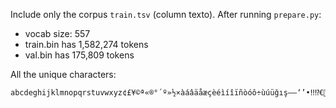 

Include only the corpus `train.tsv` (column texto).
After running `prepare.py`:


* vocab size: 557
* train.bin has 1,582,274 tokens
* val.bin has 175,809 tokens

All the unique characters: 

```bash
abcdeghijklmnopqrstuvwxyz¢£¥©ª«­®°´º»½×àáâäåæçèéìíîïñòóô÷ùúüğış–—‘’•‼⁉⁦⁩€⃣⇖⏬⏱▶☄☆☕☝☠☹☺☻♀♂♥⚠⚡⚧⚫⚰⚽⚾⛔✅✈✊✋✌✍✔✨❌❎❓❗❛❜❣❤➕➡⠀⤵⬇⭐⭕《》「」ー개곡공년단방븐세소스시오와이전탄트틴후️�𝐁𝐃𝐌𝐏𝐚𝐛𝐜𝐝𝐞𝐠𝐢𝐥𝐧𝐨𝐭𝑹𝒕𝗔𝗖𝗗𝗘𝗙𝗜𝗟𝗡𝗢𝗥𝗦𝗨𝗭𝗮𝗰𝗲𝗵𝗹𝘂🆘🇦🇧🇨🇩🇪🇫🇮🇰🇱🇲🇳🇴🇵🇷🇸🇹🇺🇻🇽🇾🌀🌃🌈🌊🌎🌏🌐🌑🌕🌖🌗🌘🌙🌚🌞🌟🌳🌶🌷🌹🌺🌻🌾🌿🍃🍄🍆🍋🍑🍬🍳🍷🍺🍻🍼🍾🎁🎂🎆🎈🎉🎊🎓🎙🎤🎥🎧🎨🎪🎬🎭🎱🎵🎶🎼🎾🏀🏆🏛🏞🏫🏳🏴🏻🏼🏽🏾🏿🐀🐄🐍🐐🐒🐕🐖🐫🐯🐶🐷🐸🐺🐾👀👁👄👆👇👈👉👊👋👌👍👎👏👑👔👗👠👣👦👧👨👩👮👷👹👺👽👿💀💁💅💆💉💐💓💔💕💖💗💘💙💚💛💜💞💠💡💥💦💨💩💪💫💬💯💰💲💸💻📅📆📊📋📌📍📙📚📝📡📢📣📩📬📰📱📲📷📸📹📺📻📽🔊🔋🔎🔔🔖🔗🔞🔥🔪🔫🔬🔭🔴🔵🔶🔸🔹🕳🕷🖐🖕🖤🗓🗞🗡🗣🗨🗳🗽😀😁😂😃😄😅😆😇😈😉😊😋😌😍😎😏😐😑😒😓😔😕😖😗😘😛😜😝😞😟😠😡😢😣😤😥😦😨😩😪😫😬😭😮😰😱😲😳😴😵😶😷😸😹😻😾😿🙁🙂🙃🙄🙅🙈🙊🙋🙌🙏🚀🚇🚔🚨🚩🚫🚬🚺🛋🛌🛍🛏🛐🛑🟠🟡🟢🟣🟥🟨🤍🤐🤑🤔🤕🤗🤘🤛🤝🤞🤠🤡🤢🤣🤤🤥🤦🤧🤨🤩🤪🤫🤬🤭🤮🤯🤰🤷🥁🥂🥅🥊🥔🥚🥜🥥🥬🥰🥱🥲🥳🥴🥵🥶🥷🥸🥹🥺🦃🦄🦊🦋🦍🦠🦲🦳🧀🧉🧐🧑🧓🧙🧚🧡🧢🧲🧴🧵🩸🪐🪑🪓🫶
```
